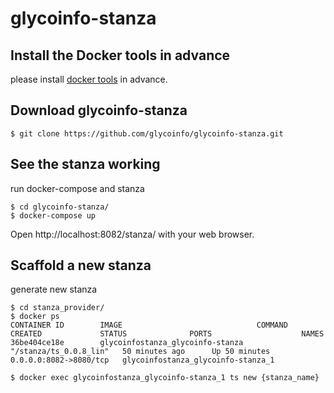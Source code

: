 # glycoinfo-stanza

## Install the Docker tools in advance

please install [docker tools](https://docs.docker.com/) in advance.


## Download glycoinfo-stanza

```
$ git clone https://github.com/glycoinfo/glycoinfo-stanza.git
```


## See the stanza working


run docker-compose and stanza

```
$ cd glycoinfo-stanza/
$ docker-compose up
```
Open http://localhost:8082/stanza/ with your web browser.



## Scaffold a new stanza

generate new stanza 

```
$ cd stanza_provider/
$ docker ps
CONTAINER ID        IMAGE                              COMMAND                  CREATED             STATUS              PORTS                    NAMES
36be404ce18e        glycoinfostanza_glycoinfo-stanza   "/stanza/ts_0.0.8_lin"   50 minutes ago      Up 50 minutes       0.0.0.0:8082->8080/tcp   glycoinfostanza_glycoinfo-stanza_1

$ docker exec glycoinfostanza_glycoinfo-stanza_1 ts new {stanza_name} 
```


